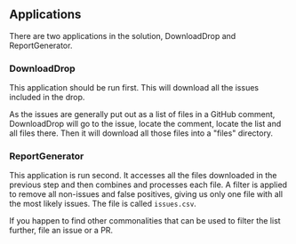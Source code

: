 ## Applications
There are two applications in the solution, DownloadDrop and ReportGenerator.

### DownloadDrop
This application should be run first. This will download all the issues included in the drop.

As the issues are generally put out as a list of files in a GitHub comment, DownloadDrop will go to the issue, locate the comment, locate the list and all files there. Then it will download all those files into a "files" directory.

### ReportGenerator
This application is run second. It accesses all the files downloaded in the previous step and then combines and processes each file. A filter is applied to remove all non-issues and false positives, giving us only one file with all the most likely issues. The file is called `issues.csv`.


If you happen to find other commonalities that can be used to filter the list further, file an issue or a PR.
